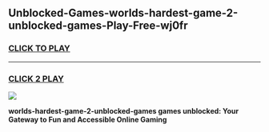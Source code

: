 
## Unblocked-Games-worlds-hardest-game-2-unblocked-games-Play-Free-wj0fr
<h3>
<a href="https://premium76.site?title=worlds-hardest-game-2-unblocked-games&ref=10A">CLICK TO PLAY</a></h3>
<hr>

<h3>
<a href="https://premium76.site?title=worlds-hardest-game-2-unblocked-games&ref=10A">CLICK 2 PLAY</a>
  
</h3>

<a href="https://premium76.site?title=worlds-hardest-game-2-unblocked-games&ref=10A"><img src="https://clearcache.store/games.png"></a>


**worlds-hardest-game-2-unblocked-games games unblocked: Your Gateway to Fun and Accessible Online Gaming**
